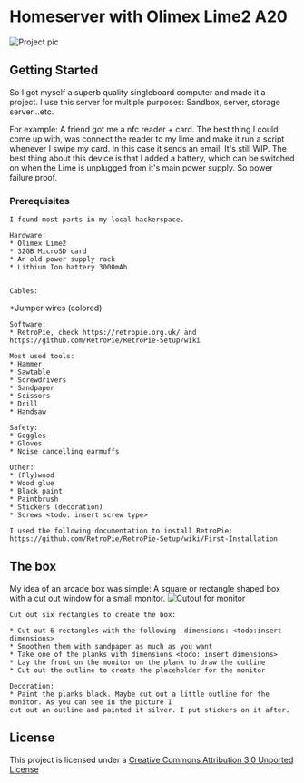 # Homeserver with Olimex Lime2 A20

![Project pic](https://www.prisamsterdam.com/img/lime/lime01.jpg)


## Getting Started
So I got myself a superb quality singleboard computer and made it a project.
I use this server for multiple purposes: Sandbox, server, storage server...etc. 

For example: A friend got me a nfc reader + card. The best thing I could come up with, was connect the reader to my lime and make it run a script whenever I swipe my card. In this case it sends an email. It's still WIP. 
The best thing about this device is that I added a battery, which can be switched on when the Lime is unplugged from it's main power supply. So power failure proof.

### Prerequisites

```
I found most parts in my local hackerspace. 

Hardware:
* Olimex Lime2
* 32GB MicroSD card
* An old power supply rack
* Lithium Ion battery 3000mAh


Cables:

```
*Jumper wires (colored)

```
Software:
* RetroPie, check https://retropie.org.uk/ and https://github.com/RetroPie/RetroPie-Setup/wiki
```

```
Most used tools:
* Hammer                                                                                                 
* Sawtable                                                                                                
* Screwdrivers                                                                                            
* Sandpaper 
* Scissors
* Drill
* Handsaw
```
 
```  
Safety:
* Goggles
* Gloves
* Noise cancelling earmuffs
```

```
Other:
* (Ply)wood
* Wood glue
* Black paint
* Paintbrush
* Stickers (decoration)
* Screws <todo: insert screw type>
```

```
I used the following documentation to install RetroPie:
https://github.com/RetroPie/RetroPie-Setup/wiki/First-Installation
```
## The box
My idea of an arcade box was simple: A square or rectangle shaped box with a cut out window for a small monitor.
![Cutout for monitor](https://www.prisamsterdam.com/img/arcapie/frontbox.jpg)
 
```
Cut out six rectangles to create the box:

* Cut out 6 rectangles with the following  dimensions: <todo:insert dimensions>
* Smoothen them with sandpaper as much as you want
* Take one of the planks with dimensions <todo: insert dimensions>
* Lay the front on the monitor on the plank to draw the outline
* Cut out the outline to create the placeholder for the monitor

Decoration:
* Paint the planks black. Maybe cut out a little outline for the monitor. As you can see in the picture I
cut out an outline and painted it silver. I put stickers on it after. 

```

## License

This project is licensed under a [Creative Commons Attribution 3.0 Unported License](https://creativecommons.org/licenses/by/3.0/)




